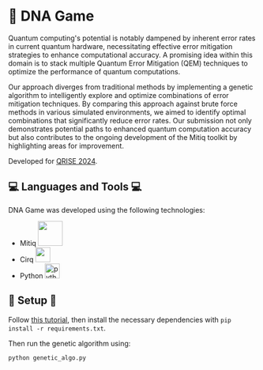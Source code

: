# 🧬 DNA Game
Quantum computing's potential is notably dampened by inherent error rates in current quantum hardware, necessitating effective error mitigation strategies to enhance computational accuracy. A promising idea within this domain is to stack multiple Quantum Error Mitigation (QEM) techniques to optimize the performance of quantum computations. 

Our approach diverges from traditional methods by implementing a genetic algorithm to intelligently explore and optimize combinations of error mitigation techniques. By comparing this approach against brute force methods in various simulated environments, we aimed to identify optimal combinations that significantly reduce error rates. Our submission not only demonstrates potential paths to enhanced quantum computation accuracy but also contributes to the ongoing development of the Mitiq toolkit by highlighting areas for improvement.

Developed for [QRISE 2024](https://www.quantumcoalition.io/).

## 💻 Languages and Tools 💻
DNA Game was developed using the following technologies:
- Mitiq <img src="https://repository-images.githubusercontent.com/236706881/95644100-bd79-11eb-8c37-0aa9d555cb52" width="50px" />
- Cirq <img src="https://quantumai.google/static/site-assets/images/marketing/icons/shared-ic-cirq.png" width="30px" />
- Python <img src="https://upload.wikimedia.org/wikipedia/commons/thumb/c/c3/Python-logo-notext.svg/1200px-Python-logo-notext.svg.png" alt="python logo" width="30px"/>

## 🔨 Setup 🔨
Follow [this tutorial](https://www.freecodecamp.org/news/how-to-setup-virtual-environments-in-python/), then install the necessary dependencies with `pip install -r requirements.txt`.

Then run the genetic algorithm using:
```
python genetic_algo.py
```
